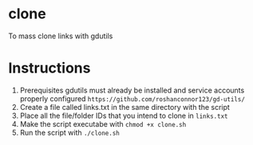 # clone
To mass clone links with gdutils

# Instructions

1.	Prerequisites gdutils must already be installed and service accounts properly configured
		`https://github.com/roshanconnor123/gd-utils/`
2.	Create a file called links.txt in the same directory with the script
3.	Place all the file/folder IDs that you intend to clone in `links.txt` 
4.	Make the script executabe with `chmod +x clone.sh`
5.	Run the script with `./clone.sh`
